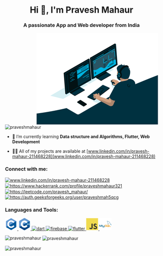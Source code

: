 <h1 align="center">Hi 👋, I'm Pravesh Mahaur</h1>
<h3 align="center">A passionate App and Web developer from India</h3>

<img align="right" alt="coding" width="400" src="https://github.com/praveshmahaur/praveshmahaur/blob/main/68747470733a2f2f63646e2e6472696262626c652e636f6d2f75736572732f3733303730332f73637265656e73686f74732f363538313234332f6176656e746f2e676966.gif">

<p align="left"> <img src="https://komarev.com/ghpvc/?username=praveshmahaur&label=Profile%20views&color=0e75b6&style=flat" alt="praveshmahaur" /> </p>

- 🌱 I’m currently learning **Data structure and Algorithms, Flutter, Web Development**

- 👨‍💻 All of my projects are available at [www.linkedin.com/in/pravesh-mahaur-211468228](www.linkedin.com/in/pravesh-mahaur-211468228)

<h3 align="left">Connect with me:</h3>
<p align="left">
<a href="https://linkedin.com/in/www.linkedin.com/in/pravesh-mahaur-211468228" target="blank"><img align="center" src="https://raw.githubusercontent.com/rahuldkjain/github-profile-readme-generator/master/src/images/icons/Social/linked-in-alt.svg" alt="www.linkedin.com/in/pravesh-mahaur-211468228" height="30" width="40" /></a>
<a href="https://www.hackerrank.com/https://www.hackerrank.com/profile/praveshmahaur321" target="blank"><img align="center" src="https://raw.githubusercontent.com/rahuldkjain/github-profile-readme-generator/master/src/images/icons/Social/hackerrank.svg" alt="https://www.hackerrank.com/profile/praveshmahaur321" height="30" width="40" /></a>
<a href="https://leetcode.com/u/pravesh_mahaur/" target="blank"><img align="center" src="https://raw.githubusercontent.com/rahuldkjain/github-profile-readme-generator/master/src/images/icons/Social/leet-code.svg" alt="https://leetcode.com/pravesh_mahaur/" height="30" width="40" /></a>
<a href="https://auth.geeksforgeeks.org/user/https://auth.geeksforgeeks.org/user/praveshmah5qcg" target="blank"><img align="center" src="https://raw.githubusercontent.com/rahuldkjain/github-profile-readme-generator/master/src/images/icons/Social/geeks-for-geeks.svg" alt="https://auth.geeksforgeeks.org/user/praveshmah5qcg" height="30" width="40" /></a>
</p>

<h3 align="left">Languages and Tools:</h3>
<p align="left"> <a href="https://www.cprogramming.com/" target="_blank" rel="noreferrer"> <img src="https://raw.githubusercontent.com/devicons/devicon/master/icons/c/c-original.svg" alt="c" width="40" height="40"/> </a> <a href="https://www.w3schools.com/cpp/" target="_blank" rel="noreferrer"> <img src="https://raw.githubusercontent.com/devicons/devicon/master/icons/cplusplus/cplusplus-original.svg" alt="cplusplus" width="40" height="40"/> </a> <a href="https://dart.dev" target="_blank" rel="noreferrer"> <img src="https://www.vectorlogo.zone/logos/dartlang/dartlang-icon.svg" alt="dart" width="40" height="40"/> </a> <a href="https://firebase.google.com/" target="_blank" rel="noreferrer"> <img src="https://www.vectorlogo.zone/logos/firebase/firebase-icon.svg" alt="firebase" width="40" height="40"/> </a> <a href="https://flutter.dev" target="_blank" rel="noreferrer"> <img src="https://www.vectorlogo.zone/logos/flutterio/flutterio-icon.svg" alt="flutter" width="40" height="40"/> </a> <a href="https://developer.mozilla.org/en-US/docs/Web/JavaScript" target="_blank" rel="noreferrer"> <img src="https://raw.githubusercontent.com/devicons/devicon/master/icons/javascript/javascript-original.svg" alt="javascript" width="40" height="40"/> </a> <a href="https://www.mysql.com/" target="_blank" rel="noreferrer"> <img src="https://raw.githubusercontent.com/devicons/devicon/master/icons/mysql/mysql-original-wordmark.svg" alt="mysql" width="40" height="40"/> </a> </p>

<p><img align="left" src="https://github-readme-stats.vercel.app/api/top-langs?username=praveshmahaur&show_icons=true&locale=en&layout=compact" alt="praveshmahaur" /></p>

<p>&nbsp;<img align="center" src="https://github-readme-stats.vercel.app/api?username=praveshmahaur&show_icons=true&locale=en" alt="praveshmahaur" /></p>

<p><img align="center" src="https://github-readme-streak-stats.herokuapp.com/?user=praveshmahaur&" alt="praveshmahaur" /></p>
